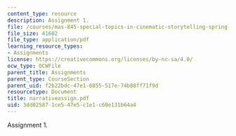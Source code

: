 ```yaml
---
content_type: resource
description: Assignment 1.
file: /courses/mas-845-special-topics-in-cinematic-storytelling-spring-2004/3dd025871ce547e5c1e1c60e131b64a4_narrativeassign.pdf
file_size: 41602
file_type: application/pdf
learning_resource_types:
- Assignments
license: https://creativecommons.org/licenses/by-nc-sa/4.0/
ocw_type: OCWFile
parent_title: Assignments
parent_type: CourseSection
parent_uid: f2b22bdc-47e1-6855-517e-74b88ff71f9d
resourcetype: Document
title: narrativeassign.pdf
uid: 3dd02587-1ce5-47e5-c1e1-c60e131b64a4
---
```

Assignment 1.